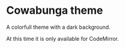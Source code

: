 Cowabunga theme
===============

A colorfull theme with a dark background.

At this time it is only available for CodeMirror.
